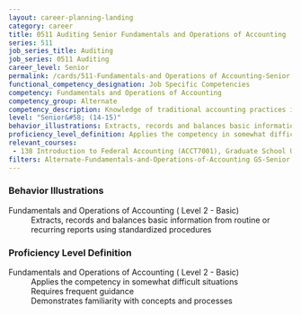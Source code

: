 ```yaml
---
layout: career-planning-landing
category: career
title: 0511 Auditing Senior Fundamentals and Operations of Accounting
series: 511
job_series_title: Auditing
job_series: 0511 Auditing
career_level: Senior
permalink: /cards/511-Fundamentals-and Operations of Accounting-Senior
functional_competency_designation: Job Specific Competencies
competency: Fundamentals and Operations of Accounting
competency_group: Alternate
competency_description: Knowledge of traditional accounting practices including accrual, obligations, and costs methods
level: "Senior&#58; (14-15)"
behavior_illustrations: Extracts, records and balances basic information from routine or recurring reports using standardized procedures
proficiency_level_definition: Applies the competency in somewhat difficult situations ? Requires frequent guidance ? Demonstrates familiarity with concepts and processes
relevant_courses: 
 - 138 Introduction to Federal Accounting (ACCT7001), Graduate School USA, <a href="https://www.graduateschool.edu/solr-search/content?keys=ACCT7001">https://www.graduateschool.edu/solr-search/content?keys=ACCT7001</a>
filters: Alternate-Fundamentals-and-Operations-of-Accounting GS-Senior series-0511
---
```


<div class="desktop:grid-col-6 margin-y-205">
  <div class="border-top-05 bg-white padding-2 shadow-5 height-full members-hover border-1px border-gray-30 border-top-orange radius-lg">
    <h3>Behavior Illustrations</h3>
    <dl class="text-base"><dt>Fundamentals and Operations of Accounting ( Level 2 - Basic)</dt><dd>Extracts, records and balances basic information from routine or recurring reports using standardized procedures</dd></dl>
  </div>
</div>
<div class="desktop:grid-col-6 margin-y-205">
  <div class="border-top-05 bg-white padding-2 shadow-5 height-full members-hover border-1px border-gray-30 border-top-orange radius-lg">
    <h3>Proficiency Level Definition</h3>
    <dl class="text-base"><dt>Fundamentals and Operations of Accounting ( Level 2 - Basic)</dt><dd>Applies the competency in somewhat difficult situations </dd><dd> Requires frequent guidance </dd><dd> Demonstrates familiarity with concepts and processes</dd></dl>
  </div>
</div>